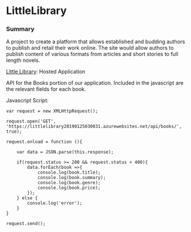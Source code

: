 # LittleLibrary


### Summary
A project to create a platform that allows established and budding authors to publish and retail their work online.  The site would allow authors to publish content of various formats from articles and short stories to full length novels. 

[Little Library](https://littlelibrary-gsr.azurewebsites.net/): Hosted Application

API for the Books portion of our application. Included in the javascript are the relevant fields for each book.

Javascript Script:

```
var request = new XMLHttpRequest();

request.open('GET', 'https://littlelibrary20190125030031.azurewebsites.net/api/books/', true);

request.onload = function (){

    var data = JSON.parse(this.response);

    if(request.status >= 200 && request.status < 400){
        data.forEach(book =>{
            console.log(book.title);
            console.log(book.summary);
            console.log(book.genre);
            console.log(book.price);
        });
    } else {
        console.log('error');
    }
}

request.send();

```



